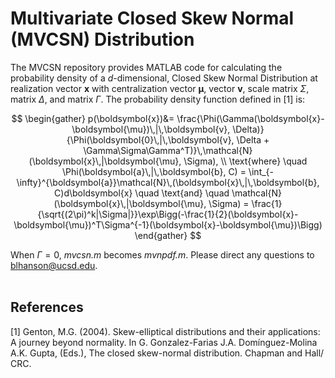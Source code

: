 # Multivariate Closed Skew Normal (MVCSN) Distribution 
The MVCSN repository provides MATLAB code for calculating the probability density of a *d*-dimensional, Closed Skew Normal Distribution at realization vector $\boldsymbol{x}$ with centralization vector $\boldsymbol{\mu}$, vector $\boldsymbol{v}$, scale matrix $\Sigma$, matrix $\Delta$, and matrix $\Gamma$. The probability density function defined in [1] is:  <br>

$$
\begin{gather}
    p(\boldsymbol{x})&= \frac{\Phi(\Gamma(\boldsymbol{x}-\boldsymbol{\mu})\,|\,\boldsymbol{v}, \Delta)}{\Phi(\boldsymbol{0}\,|\,\boldsymbol{v}, \Delta + \Gamma\Sigma\Gamma^T)}\,\mathcal{N}(\boldsymbol{x}\,|\boldsymbol{\mu}, \Sigma),
    \\ 
    \text{where} \quad \Phi(\boldsymbol{a}\,|\,\boldsymbol{b}, C) = \int_{-\infty}^{\boldsymbol{a}}\mathcal{N}\,(\boldsymbol{x}\,|\,\boldsymbol{b}, C)d\boldsymbol{x} \quad \text{and} \quad \mathcal{N}(\boldsymbol{x}\,|\boldsymbol{\mu}, \Sigma) = \frac{1}{\sqrt{(2\pi)^k|\Sigma|}}\exp\Bigg(-\frac{1}{2}(\boldsymbol{x}-\boldsymbol{\mu})^T\Sigma^{-1}(\boldsymbol{x}-\boldsymbol{\mu})\Bigg)
\end{gather}
$$

When $\Gamma = 0$, *mvcsn.m* becomes *mvnpdf.m*. Please direct any questions to blhanson@ucsd.edu. <br><br>

## References
[1] Genton, M.G. (2004). Skew-elliptical distributions and their applications: A journey beyond normality. In G. Gonzalez-Farias J.A. Domínguez-Molina A.K. Gupta, (Eds.), The closed skew-normal distribution. Chapman and Hall/ CRC. 
